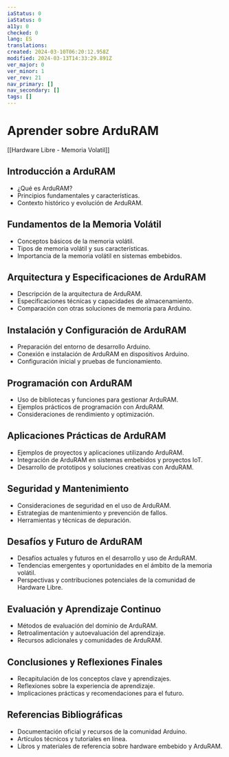 ```yaml
---
iaStatus: 0
iaStatus: 0
a11y: 0
checked: 0
lang: ES
translations: 
created: 2024-03-10T06:20:12.958Z
modified: 2024-03-13T14:33:29.891Z
ver_major: 0
ver_minor: 1
ver_rev: 21
nav_primary: []
nav_secondary: []
tags: []
---
```

# Aprender sobre ArduRAM

[[Hardware Libre - Memoria Volatil]]

## Introducción a ArduRAM
- ¿Qué es ArduRAM?
- Principios fundamentales y características.
- Contexto histórico y evolución de ArduRAM.

## Fundamentos de la Memoria Volátil
- Conceptos básicos de la memoria volátil.
- Tipos de memoria volátil y sus características.
- Importancia de la memoria volátil en sistemas embebidos.

## Arquitectura y Especificaciones de ArduRAM
- Descripción de la arquitectura de ArduRAM.
- Especificaciones técnicas y capacidades de almacenamiento.
- Comparación con otras soluciones de memoria para Arduino.

## Instalación y Configuración de ArduRAM
- Preparación del entorno de desarrollo Arduino.
- Conexión e instalación de ArduRAM en dispositivos Arduino.
- Configuración inicial y pruebas de funcionamiento.

## Programación con ArduRAM
- Uso de bibliotecas y funciones para gestionar ArduRAM.
- Ejemplos prácticos de programación con ArduRAM.
- Consideraciones de rendimiento y optimización.

## Aplicaciones Prácticas de ArduRAM
- Ejemplos de proyectos y aplicaciones utilizando ArduRAM.
- Integración de ArduRAM en sistemas embebidos y proyectos IoT.
- Desarrollo de prototipos y soluciones creativas con ArduRAM.

## Seguridad y Mantenimiento
- Consideraciones de seguridad en el uso de ArduRAM.
- Estrategias de mantenimiento y prevención de fallos.
- Herramientas y técnicas de depuración.

## Desafíos y Futuro de ArduRAM
- Desafíos actuales y futuros en el desarrollo y uso de ArduRAM.
- Tendencias emergentes y oportunidades en el ámbito de la memoria volátil.
- Perspectivas y contribuciones potenciales de la comunidad de Hardware Libre.

## Evaluación y Aprendizaje Continuo
- Métodos de evaluación del dominio de ArduRAM.
- Retroalimentación y autoevaluación del aprendizaje.
- Recursos adicionales y comunidades de ArduRAM.

## Conclusiones y Reflexiones Finales
- Recapitulación de los conceptos clave y aprendizajes.
- Reflexiones sobre la experiencia de aprendizaje.
- Implicaciones prácticas y recomendaciones para el futuro.

## Referencias Bibliográficas
- Documentación oficial y recursos de la comunidad Arduino.
- Artículos técnicos y tutoriales en línea.
- Libros y materiales de referencia sobre hardware embebido y ArduRAM.
